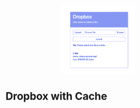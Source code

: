 <div style="
  padding: 1rem 0;
">
<p align="center">
  <img src="./public/Dropbox-Screenshot.png" style="
    width: 200px
  "/>
</p>

# Dropbox with Cache

